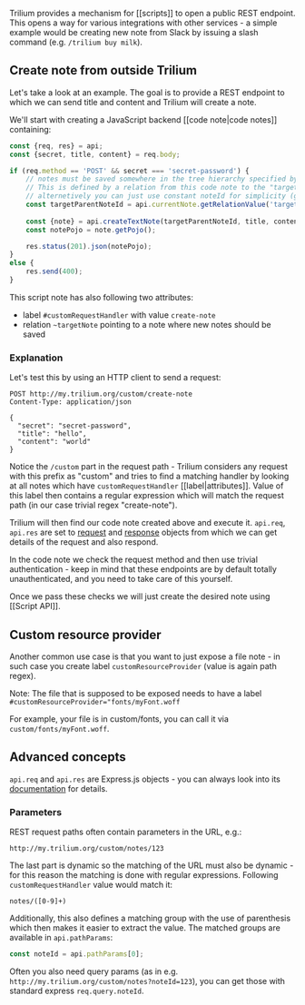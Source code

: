 Trilium provides a mechanism for [[scripts]] to open a public REST endpoint. This opens a way for various integrations with other services - a simple example would be creating new note from Slack by issuing a slash command (e.g. `/trilium buy milk`).

## Create note from outside Trilium
Let's take a look at an example. The goal is to provide a REST endpoint to which we can send title and content and Trilium will create a note.

We'll start with creating a JavaScript backend [[code note|code notes]] containing:

```javascript
const {req, res} = api;
const {secret, title, content} = req.body;

if (req.method == 'POST' && secret === 'secret-password') {
    // notes must be saved somewhere in the tree hierarchy specified by a parent note. 
    // This is defined by a relation from this code note to the "target" parent note
    // alternetively you can just use constant noteId for simplicity (get that from "Note Info" dialog of the desired parent note)
    const targetParentNoteId = api.currentNote.getRelationValue('targetNote');
    
    const {note} = api.createTextNote(targetParentNoteId, title, content);
    const notePojo = note.getPojo();

    res.status(201).json(notePojo);
}
else {
    res.send(400);
}
```

This script note has also following two attributes:

* label `#customRequestHandler` with value `create-note`
* relation `~targetNote` pointing to a note where new notes should be saved

### Explanation

Let's test this by using an HTTP client to send a request:

```http request
POST http://my.trilium.org/custom/create-note
Content-Type: application/json

{
  "secret": "secret-password",
  "title": "hello",
  "content": "world"
}
```

Notice the `/custom` part in the request path - Trilium considers any request with this prefix as "custom" and tries to find a matching handler by looking at all notes which have `customRequestHandler` [[label|attributes]]. Value of this label then contains a regular expression which will match the request path (in our case trivial regex "create-note").

Trilium will then find our code note created above and execute it. `api.req`, `api.res` are set to [request](https://expressjs.com/en/api.html#req) and [response](https://expressjs.com/en/api.html#res) objects from which we can get details of the request and also respond.

In the code note we check the request method and then use trivial authentication - keep in mind that these endpoints are by default totally unauthenticated, and you need to take care of this yourself.

Once we pass these checks we will just create the desired note using [[Script API]].

## Custom resource provider

Another common use case is that you want to just expose a file note - in such case you create label `customResourceProvider` (value is again path regex).

Note: The file that is supposed to be exposed needs to have a label `#customResourceProvider="fonts/myFont.woff`

For example, your file is in custom/fonts, you can call it via `custom/fonts/myFont.woff`.

## Advanced concepts

`api.req` and `api.res` are Express.js objects - you can always look into its [documentation](https://expressjs.com/en/api.html) for details.

### Parameters

REST request paths often contain parameters in the URL, e.g.:

```
http://my.trilium.org/custom/notes/123
```

The last part is dynamic so the matching of the URL must also be dynamic - for this reason the matching is done with regular expressions. Following `customRequestHandler` value would match it:

```jsregexp
notes/([0-9]+)
```

Additionally, this also defines a matching group with the use of parenthesis which then makes it easier to extract the value. The matched groups are available in `api.pathParams`:

```javascript
const noteId = api.pathParams[0];
```

Often you also need query params (as in e.g. `http://my.trilium.org/custom/notes?noteId=123`), you can get those with standard express `req.query.noteId`.